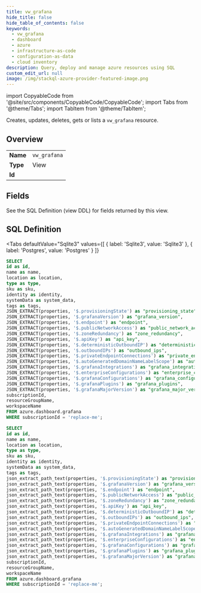 ```yaml
--- 
title: vw_grafana
hide_title: false
hide_table_of_contents: false
keywords:
  - vw_grafana
  - dashboard
  - azure
  - infrastructure-as-code
  - configuration-as-data
  - cloud inventory
description: Query, deploy and manage azure resources using SQL
custom_edit_url: null
image: /img/stackql-azure-provider-featured-image.png
---
```


import CopyableCode from '@site/src/components/CopyableCode/CopyableCode';
import Tabs from '@theme/Tabs';
import TabItem from '@theme/TabItem';

Creates, updates, deletes, gets or lists a <code>vw_grafana</code> resource.

## Overview
<table><tbody>
<tr><td><b>Name</b></td><td><code>vw_grafana</code></td></tr>
<tr><td><b>Type</b></td><td>View</td></tr>
<tr><td><b>Id</b></td><td><CopyableCode code="azure.dashboard.vw_grafana" /></td></tr>
</tbody></table>

## Fields

See the SQL Definition (view DDL) for fields returned by this view.

## SQL Definition

<Tabs
defaultValue="Sqlite3"
values={[
{ label: 'Sqlite3', value: 'Sqlite3' },
{ label: 'Postgres', value: 'Postgres' }
]}
>
<TabItem value="Sqlite3">

```sql
SELECT
id as id,
name as name,
location as location,
type as type,
sku as sku,
identity as identity,
systemData as system_data,
tags as tags,
JSON_EXTRACT(properties, '$.provisioningState') as "provisioning_state",
JSON_EXTRACT(properties, '$.grafanaVersion') as "grafana_version",
JSON_EXTRACT(properties, '$.endpoint') as "endpoint",
JSON_EXTRACT(properties, '$.publicNetworkAccess') as "public_network_access",
JSON_EXTRACT(properties, '$.zoneRedundancy') as "zone_redundancy",
JSON_EXTRACT(properties, '$.apiKey') as "api_key",
JSON_EXTRACT(properties, '$.deterministicOutboundIP') as "deterministic_outbound_ip",
JSON_EXTRACT(properties, '$.outboundIPs') as "outbound_ips",
JSON_EXTRACT(properties, '$.privateEndpointConnections') as "private_endpoint_connections",
JSON_EXTRACT(properties, '$.autoGeneratedDomainNameLabelScope') as "auto_generated_domain_name_label_scope",
JSON_EXTRACT(properties, '$.grafanaIntegrations') as "grafana_integrations",
JSON_EXTRACT(properties, '$.enterpriseConfigurations') as "enterprise_configurations",
JSON_EXTRACT(properties, '$.grafanaConfigurations') as "grafana_configurations",
JSON_EXTRACT(properties, '$.grafanaPlugins') as "grafana_plugins",
JSON_EXTRACT(properties, '$.grafanaMajorVersion') as "grafana_major_version",
subscriptionId,
resourceGroupName,
workspaceName
FROM azure.dashboard.grafana
WHERE subscriptionId = 'replace-me';
```

</TabItem>
<TabItem value="Postgres">

```sql
SELECT
id as id,
name as name,
location as location,
type as type,
sku as sku,
identity as identity,
systemData as system_data,
tags as tags,
json_extract_path_text(properties, '$.provisioningState') as "provisioning_state",
json_extract_path_text(properties, '$.grafanaVersion') as "grafana_version",
json_extract_path_text(properties, '$.endpoint') as "endpoint",
json_extract_path_text(properties, '$.publicNetworkAccess') as "public_network_access",
json_extract_path_text(properties, '$.zoneRedundancy') as "zone_redundancy",
json_extract_path_text(properties, '$.apiKey') as "api_key",
json_extract_path_text(properties, '$.deterministicOutboundIP') as "deterministic_outbound_ip",
json_extract_path_text(properties, '$.outboundIPs') as "outbound_ips",
json_extract_path_text(properties, '$.privateEndpointConnections') as "private_endpoint_connections",
json_extract_path_text(properties, '$.autoGeneratedDomainNameLabelScope') as "auto_generated_domain_name_label_scope",
json_extract_path_text(properties, '$.grafanaIntegrations') as "grafana_integrations",
json_extract_path_text(properties, '$.enterpriseConfigurations') as "enterprise_configurations",
json_extract_path_text(properties, '$.grafanaConfigurations') as "grafana_configurations",
json_extract_path_text(properties, '$.grafanaPlugins') as "grafana_plugins",
json_extract_path_text(properties, '$.grafanaMajorVersion') as "grafana_major_version",
subscriptionId,
resourceGroupName,
workspaceName
FROM azure.dashboard.grafana
WHERE subscriptionId = 'replace-me';
```

</TabItem>
</Tabs>
